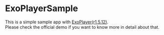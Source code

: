 # ExoPlayerSample
This is a simple sample app with [ExoPlayer(r1.5.12)](https://github.com/google/ExoPlayer).  
Please check the official demo if you want to know more in detail about that.
